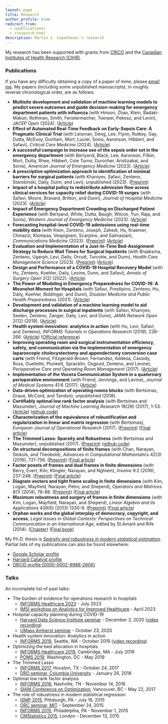 ```yaml
---
layout: page
title: Research
author_profile: true
redirect_from: 
  - /publications/
  - /research.html
description: Martin S. Copenhaver's research
---
```


My research has been supported with grants from [CRICO](https://www.rmf.harvard.edu/What-We-Offer/Overview) and the [Canadian Institutes of Health Research (CIHR)](https://webapps.cihr-irsc.gc.ca/decisions/p/project_details.html?applId=489670&lang=en).
### Publications
If you have any difficulty obtaining a copy of a paper of mine, please <a href="mailto:last name at jhmi.edu">email me</a>. My papers (including some unpublished manuscripts), in roughly reverse chronological order, are as follows:
* **Multisite development and validation of machine learning models to predict severe outcomes and guide decision-making for emergency department patients with influenza** (with Hinson, Zhao, Klein, Badaki-Makun, Rothman, Smith, Fenstermacher, Toerper, Pekosz, and Levin), _JACEP Open_ (2024). ([Article](https://onlinelibrary.wiley.com/doi/10.1002/emp2.13117))
* **Effect of Automated Real-Time Feedback on Early-Sepsis Care: A Pragmatic Clinical Trial** (with Leisman, Deng, Lee, Flynn, Rutkey, Gay, Dutta, McEvoy, Dunham, Mort, Lucier, Sonis, Aaronson, Hibbert, and Safavi), _Critical Care Medicine_ (2024). ([Article](https://journals.lww.com/ccmjournal/abstract/9900/effect_of_automated_real_time_feedback_on.247.aspx))
* **A successful campaign to increase use of the sepsis order set in the emergency department** (with Berlyand, Black, Lee, Aaronson, Filbin, Mort, Dutta, Rhee, Hibbert, Cole Turno, Durocher, Aristizabal, and Sonis), _American Journal of Emergency Medicine_ (2023). ([Article](https://www.sciencedirect.com/science/article/abs/pii/S0735675723004126))
* **A prescriptive optimization approach to identification of minimal barriers for surgical patients** (with Khaniyev, Safavi, Zenteno, Starobinski, Daily, Dunn, and Levi), unpublished (2023). ([Preprint](https://www.medrxiv.org/content/10.1101/2023.03.24.23287694v1.full.pdf))
* **Impact of a hospital policy to redistribute admission flow across clinical services for capacity relief during COVID-19 surges** (with Safavi, Moore, Bravard, Britton, and Dunn), _Journal of Hospital Medicine_ (2023). ([Article](https://shmpublications.onlinelibrary.wiley.com/doi/10.1002/jhm.13058))
* **Impact of Emergency Department Crowding on Discharged Patient Experience** (with Berlyand, White, Dutta, Baugh, Wilcox, Yun, Raja, and Sonis), _Western Journal of Emergency Medicine_ (2023). ([Article](https://escholarship.org/uc/item/5tw0n5sc))
* **Forecasting hospital-level COVID-19 admissions using real-time mobility data** (with Klein, Zenteno, Joseph, Zahedi, Hu, Kraemer, Chinazzi, Klompas, Vespignani, Scarpino, and Salmasian), _Communications Medicine_ (2023). ([Preprint](https://www.medrxiv.org/content/10.1101/2022.06.06.22275840)) ([Article](https://www.nature.com/articles/s43856-023-00253-5))
* **Evaluation and Implementation of a Just-In-Time Bed-Assignment Strategy to Reduce Wait Times for Surgical Inpatients** (with Braaksma, Zenteno, Ugarph, Levi, Daily, Orcutt, Turcotte, and Dunn), _Health Care Management Science_  (2023). ([Preprint](https://martincopenhaver.github.io/files/JIT_preprint.pdf)) ([Article](https://link.springer.com/article/10.1007/s10729-023-09638-3))
* **Design and Performance of a COVID-19 Hospital Recovery Model** (with Hu, Zenteno, Koehler, Daily, Levine, Dunn, and Safavi), _Annals of Surgery Open_ 2(2) (2022). ([Article](https://journals.lww.com/aosopen/Fulltext/2021/06000/Design_and_Performance_of_a_COVID_19_Hospital.9.aspx))
* **The Power of Modeling in Emergency Preparedness for COVID-19: A Moonshot Moment for Hospitals** (with Safavi, Prestipino, Zenteno, Hu, Daily, Koehler, Biddinger, and Dunn), _Disaster Medicine and Public Health Preparedness_ (2021). ([Article](https://doi.org/10.1017/dmp.2021.51))
* **Development and validation of a machine learning model to aid discharge processes in surgical inpatients** (with Safavi, Khaniyev, Seelen, Zenteno, Zanger, Daily, Levi, and Dunn), _JAMA Network Open_ 2(12) (2019). ([Article](https://jamanetwork.com/journals/jamanetworkopen/fullarticle/2757372))
* **Health system innovation: analytics in action** (with Hu, Levi, Safavi, and Zenteno), _INFORMS Tutorials in Operations Research_ (2019), 238-266. ([Article](https://martincopenhaver.github.io/files/AnalyticsInAction.pdf)) ([Official reference](https://pubsonline.informs.org/doi/10.1287/educ.2019.0202))
* **Improving operating room and surgical instrumentation efficiency, safety, and communication via the implementation of emergency laparoscopic cholecystectomy and appendectomy conversion case carts** (with Friend, Fitzgerald-Brown, Fernandez, Addesa, Cassidy, Rosa, Ouellette, Plunkett, Spracklin, Osgood, Zenteno, and Levine), _Perioperative Care and Operating Room Management_ (2017). ([Article](http://www.sciencedirect.com/science/article/pii/S2405603017300055))
* **Implementation of the Vocera Communication System in a quaternary perioperative environment** (with Friend, Jennings, and Levine), _Journal of Medical Systems_ 41:6 (2017). ([Article](http://link.springer.com/article/10.1007/s10916-016-0652-9))
* **Data-driven optimization of operating rooms blocks** (with Bertsimas, Graue, McCord, and Tandon), unpublished (2018).
* **Certifiably optimal low rank factor analysis** (with Bertsimas and Mazumder), _Journal of Machine Learning Research_ 18(29) (2017), 1-53. ([Article](http://jmlr.org/papers/v18/15-613.html)) ([github code](https://github.com/copenhaver/factoranalysis))
* **Characterization of the equivalence of robustification and regularization in linear and matrix regression** (with Bertsimas), _European Journal of Operational Research_ (2017). ([Preprint](http://arxiv.org/abs/1411.6160)) ([Final article](http://www.sciencedirect.com/science/article/pii/S0377221717302734))
* **The Trimmed Lasso: Sparsity and Robustness** (with Bertsimas and Mazumder), unpublished (2017). ([Preprint](http://www.optimization-online.org/DB_HTML/2017/08/6167.html)) ([github code](https://github.com/copenhaver/trimmedlasso))
* **On structural decompositions of finite frames** (with Chan, Narayan, Stokols, and Theobold), _Advances in Computational Mathematics_ 42(3) (2016), 721-756. ([Preprint](http://arxiv.org/abs/1411.6138)) ([Final article](http://link.springer.com/article/10.1007%2Fs10444-015-9440-1))
* **Factor posets of frames and dual frames in finite dimensions** (with Berry, Evert, Kim, Klingler, Narayan, and Nghiem), _Involve_ 9:2 (2016), 237-248. ([Preprint](http://arxiv.org/abs/1411.4164)) ([Final article](http://msp.org/involve/2016/9-2/involve-v9-n2-p05-s.pdf))
* **Diagram vectors and tight frame scaling in finite dimensions** (with Kim, Logan, Mayfield, Narayan, Petro, and Sheperd), _Operators and Matrices_ 8(1) (2014), 78-88. ([Preprint](http://arxiv.org/pdf/1303.1159v1.pdf)) ([Final article](http://oam.ele-math.com/08-02/Diagram-vectors-and-tight-frame-scaling-in-finite-dimensions))
* **Maximum robustness and surgery of frames in finite dimensions** (with Kim, Logan, Mayfield, Narayan, and Sheperd), _Linear Algebra and its Applications_ 439(5) (2013) 1330-9. ([Preprint](http://arxiv.org/pdf/1303.1163v1.pdf)) ([Final article](http://www.sciencedirect.com/science/article/pii/S0024379513002784))
* **Orphan works and the global interplay of democracy, copyright, and access**, _Legal Issues in Global Contexts: Perspectives on Technical Communication in an International Age_, edited by St.Amant and Rife (2014). ([Chapter](https://martincopenhaver.github.io/files/orphanworks.pdf)) ([Final book](https://www.routledge.com/Legal-Issues-in-Global-Contexts-Perspectives-on-Technical-Communication/Amant-Rife/p/book/9780895038364))

My Ph.D. thesis is [_Sparsity and robustness in modern statistical estimation_](https://dspace.mit.edu/bitstream/handle/1721.1/119279/1065540471-MIT.pdf). Partial lists of my publications can also be found elsewhere:
* [Google Scholar profile](https://scholar.google.com/citations?user=ieNfNrQAAAAJ)
* [Harvard Catalyst profile](https://connects.catalyst.harvard.edu/Profiles/display/Person/196970)
* [ORCiD profile (0000-0002-9988-260X)](https://orcid.org/0000-0002-9988-260X)


### Talks
An incomplete list of past talks:
* The burden of evidence for operations research in hospitals
  * [INFORMS Healthcare 2023](https://meetings.informs.org/wordpress/healthcare2023/) - July 2023
  * [IMSI workshop on Analytics for Improved Healthcare](https://www.imsi.institute/activities/analytics-for-improved-healthcare/) - April 2023
* Hospital capacity planning during COVID-19
  * [Harvard Data Science Institute seminar](https://datascience.harvard.edu/event/industry-seminar-cecilia-zenteno-mgh) - December 3, 2020 ([video recording](https://www.youtube.com/watch?v=viHA2PzKt7Y))
  * [UMass Amherst seminar](https://blogs.umass.edu/umassinf/author/csipetas/) - October 23, 2020
* Health system innovation: Analytics in action
  * [INFORMS 2019](http://meetings2.informs.org/wordpress/seattle2019/tutorials/), Seattle, WA - October 2019 ([video recording](https://www.youtube.com/watch?v=v4JTc5_7YaE))
* Optimizing the bed allocation in hospitals
  * [INFORMS Healthcare 2019](http://meetings2.informs.org/wordpress/healthcare2019), Cambridge, MA - July 2019
  * [POMS 2019](https://pomsmeetings.org/conf-2019/), Washington, DC - May 2019
* The Trimmed Lasso
  * [INFORMS 2017](http://meetings2.informs.org/wordpress/houston2017/), Houston, TX - October 24, 2017
  * [DRO seminar, Columbia University](http://ieor.columbia.edu/ieor-dro-seminar) - January 26, 2018
 * Optimal low rank factor analysis
   * [INFORMS 2016](http://meetings2.informs.org/wordpress/nashville2016/), Nashville, TN - November 14, 2016
   * [SIAM Conference on Optimization](http://www.siam.org/meetings/op17/), Vancouver, BC - May 22, 2017
 * The role of robustness in modern statistical regression
    * [ISMP 2015](http://www.ismp2015.org/), Pittsburgh, PA - July 16, 2015
    * [ORC seminar, MIT](http://web.mit.edu/orc/www/seminars/2015f/abs/Copenhaver_abs.html) - September 24, 2015
    * [INFORMS 2015](http://meetings2.informs.org/wordpress/philadelphia/), Philadelphia, PA - November 1, 2015
    * [CMStatistics 2015](http://www.cmstatistics.org/CMStatistics2015/), London - December 13, 2015
